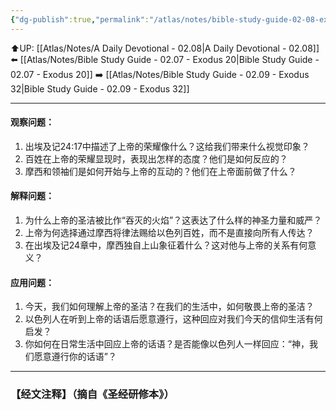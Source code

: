 ```yaml
---
{"dg-publish":true,"permalink":"/atlas/notes/bible-study-guide-02-08-exodus-24/"}
---
```


⬆️UP: [[Atlas/Notes/A Daily Devotional - 02.08\|A Daily Devotional - 02.08]]
⬅️ [[Atlas/Notes/Bible Study Guide - 02.07 - Exodus 20\|Bible Study Guide - 02.07 - Exodus 20]]
➡️ [[Atlas/Notes/Bible Study Guide - 02.09 - Exodus 32\|Bible Study Guide - 02.09 - Exodus 32]] 

---

#### 观察问题：
1. 出埃及记24:17中描述了上帝的荣耀像什么？这给我们带来什么视觉印象？
2. 百姓在上帝的荣耀显现时，表现出怎样的态度？他们是如何反应的？
3. 摩西和领袖们是如何开始与上帝的互动的？他们在上帝面前做了什么？

#### 解释问题：
1. 为什么上帝的圣洁被比作“吞灭的火焰”？这表达了什么样的神圣力量和威严？
2. 上帝为何选择通过摩西将律法赐给以色列百姓，而不是直接向所有人传达？
3. 在出埃及记24章中，摩西独自上山象征着什么？这对他与上帝的关系有何意义？

#### 应用问题：
1. 今天，我们如何理解上帝的圣洁？在我们的生活中，如何敬畏上帝的圣洁？
2. 以色列人在听到上帝的话语后愿意遵行，这种回应对我们今天的信仰生活有何启发？
3. 你如何在日常生活中回应上帝的话语？是否能像以色列人一样回应：“神，我们愿意遵行你的话语”？

---
### 【经文注释】（摘自《圣经研修本》）

